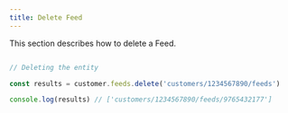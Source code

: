 ```yaml
---
title: Delete Feed 
---
```


This section describes how to delete a Feed.



```javascript

// Deleting the entity

const results = customer.feeds.delete('customers/1234567890/feeds')

console.log(results) // ['customers/1234567890/feeds/9765432177']

```